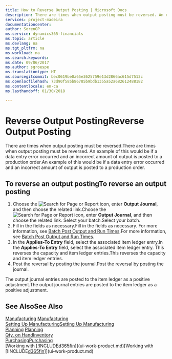 ```yaml
---
title: How to Reverse Output Posting | Microsoft Docs
description: There are times when output posting must be reversed. An example of this would be if a data entry error occurred and an incorrect amount of output is posted to a production order.
services: project-madeira
documentationcenter: 
author: SorenGP
ms.service: dynamics365-financials
ms.topic: article
ms.devlang: na
ms.tgt_pltfrm: na
ms.workload: na
ms.search.keywords: 
ms.date: 09/06/2017
ms.author: sgroespe
ms.translationtype: HT
ms.sourcegitcommit: bec0619be0a65e3625759e13d2866ac615d7513c
ms.openlocfilehash: 73d90f585b86785b9bdb1355a52a682612488182
ms.contentlocale: en-ca
ms.lasthandoff: 01/30/2018

---
```

# <a name="reverse-output-posting"></a><span data-ttu-id="cbf12-104">Reverse Output Posting</span><span class="sxs-lookup"><span data-stu-id="cbf12-104">Reverse Output Posting</span></span>
<span data-ttu-id="cbf12-105">There are times when output posting must be reversed.</span><span class="sxs-lookup"><span data-stu-id="cbf12-105">There are times when output posting must be reversed.</span></span> <span data-ttu-id="cbf12-106">An example of this would be if a data entry error occurred and an incorrect amount of output is posted to a production order.</span><span class="sxs-lookup"><span data-stu-id="cbf12-106">An example of this would be if a data entry error occurred and an incorrect amount of output is posted to a production order.</span></span>  

## <a name="to-reverse-an-output-posting"></a><span data-ttu-id="cbf12-107">To reverse an output posting</span><span class="sxs-lookup"><span data-stu-id="cbf12-107">To reverse an output posting</span></span>  
1.  <span data-ttu-id="cbf12-108">Choose the ![Search for Page or Report](media/ui-search/search_small.png "Search for Page or Report icon") icon, enter **Output Journal**, and then choose the related link.</span><span class="sxs-lookup"><span data-stu-id="cbf12-108">Choose the ![Search for Page or Report](media/ui-search/search_small.png "Search for Page or Report icon") icon, enter **Output Journal**, and then choose the related link.</span></span> <span data-ttu-id="cbf12-109">Select your batch.</span><span class="sxs-lookup"><span data-stu-id="cbf12-109">Select your batch.</span></span>  
2. <span data-ttu-id="cbf12-110">Fill in the fields as necessary.</span><span class="sxs-lookup"><span data-stu-id="cbf12-110">Fill in the fields as necessary.</span></span> <span data-ttu-id="cbf12-111">For more information, see [Batch Post Output and Run Times](production-how-to-post-output-quantity.md).</span><span class="sxs-lookup"><span data-stu-id="cbf12-111">For more information, see [Batch Post Output and Run Times](production-how-to-post-output-quantity.md).</span></span>
3.  <span data-ttu-id="cbf12-112">In the **Applies-To Entry** field, select the associated item ledger entry.</span><span class="sxs-lookup"><span data-stu-id="cbf12-112">In the **Applies-To Entry** field, select the associated item ledger entry.</span></span> <span data-ttu-id="cbf12-113">This reverses the capacity and item ledger entries.</span><span class="sxs-lookup"><span data-stu-id="cbf12-113">This reverses the capacity and item ledger entries.</span></span>  
4. <span data-ttu-id="cbf12-114">Post the reversal by posting the journal.</span><span class="sxs-lookup"><span data-stu-id="cbf12-114">Post the reversal by posting the journal.</span></span>  

<span data-ttu-id="cbf12-115">The output journal entries are posted to the item ledger as a positive adjustment.</span><span class="sxs-lookup"><span data-stu-id="cbf12-115">The output journal entries are posted to the item ledger as a positive adjustment.</span></span>  

## <a name="see-also"></a><span data-ttu-id="cbf12-116">See Also</span><span class="sxs-lookup"><span data-stu-id="cbf12-116">See Also</span></span>  
 <span data-ttu-id="cbf12-117">[Manufacturing](production-manage-manufacturing.md)  </span><span class="sxs-lookup"><span data-stu-id="cbf12-117">[Manufacturing](production-manage-manufacturing.md)  </span></span>  
 [<span data-ttu-id="cbf12-118">Setting Up Manufacturing</span><span class="sxs-lookup"><span data-stu-id="cbf12-118">Setting Up Manufacturing</span></span>](production-configure-production-processes.md)  
 <span data-ttu-id="cbf12-119">[Planning](production-planning.md)    </span><span class="sxs-lookup"><span data-stu-id="cbf12-119">[Planning](production-planning.md)    </span></span>  
 [<span data-ttu-id="cbf12-120">Qty. on Hand</span><span class="sxs-lookup"><span data-stu-id="cbf12-120">Inventory</span></span>](inventory-manage-inventory.md)  
 [<span data-ttu-id="cbf12-121">Purchasing</span><span class="sxs-lookup"><span data-stu-id="cbf12-121">Purchasing</span></span>](purchasing-manage-purchasing.md)  
 <span data-ttu-id="cbf12-122">[Working with [!INCLUDE[d365fin](includes/d365fin_md.md)]](ui-work-product.md)</span><span class="sxs-lookup"><span data-stu-id="cbf12-122">[Working with [!INCLUDE[d365fin](includes/d365fin_md.md)]](ui-work-product.md)</span></span>  

